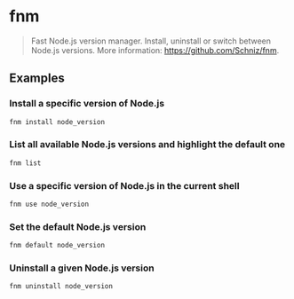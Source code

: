 # fnm

> Fast Node.js version manager. Install, uninstall or switch between Node.js versions. More information: <https://github.com/Schniz/fnm>.

## Examples

### Install a specific version of Node.js

```bash
fnm install node_version
```

### List all available Node.js versions and highlight the default one

```bash
fnm list
```

### Use a specific version of Node.js in the current shell

```bash
fnm use node_version
```

### Set the default Node.js version

```bash
fnm default node_version
```

### Uninstall a given Node.js version

```bash
fnm uninstall node_version
```
